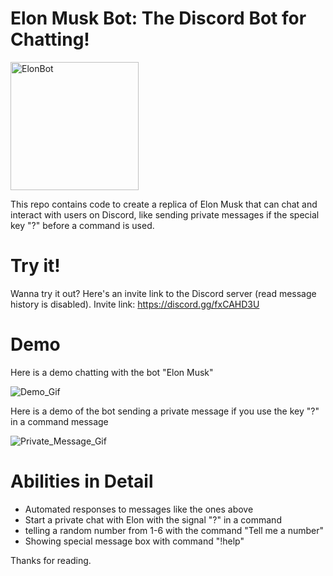 # Elon Musk Bot: The Discord Bot for Chatting!


<img width="205" alt="ElonBot" src="https://user-images.githubusercontent.com/107360657/196608381-213d907d-7fb9-4404-a541-6c0e09930380.png">


This repo contains code to create a replica of Elon Musk that can chat and interact with users on Discord, like sending private messages if the special key "?" before a command is used.

# Try it!

Wanna try it out? Here's an invite link to the Discord server (read message history is disabled).
Invite link: https://discord.gg/fxCAHD3U

# Demo 

Here is a demo chatting with the bot "Elon Musk"

![Demo_Gif](https://user-images.githubusercontent.com/107360657/196609308-d74e24f5-f089-4184-bed3-23ab35dca335.gif)

Here is a demo of the bot sending a private message if you use the key "?" in a command message

![Private_Message_Gif](https://user-images.githubusercontent.com/107360657/196609586-f3e74293-f430-4375-bc90-11b99426698c.gif)

# Abilities in Detail

- Automated responses to messages like the ones above
- Start a private chat with Elon with  the signal "?" in a command
- telling a random number from 1-6 with the command "Tell me a number"
- Showing special message box with command "!help"



Thanks for reading.

